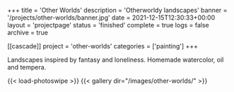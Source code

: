 +++
title = 'Other Worlds'
description = 'Otherworldy landscapes'
banner = '/projects/other-worlds/banner.jpg'
date = 2021-12-15T12:30:33+00:00
layout = 'projectpage'
status = 'finished'
complete = true
logs = false
archive = true

[[cascade]]
project = 'other-worlds'
categories = ['painting']
+++

Landscapes inspired by fantasy and loneliness. Homemade watercolor, oil and tempera.

{{< load-photoswipe >}}
{{< gallery dir="/images/other-worlds/" >}}
